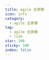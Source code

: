 ```yaml
---
title: agile 全家桶
icon: info
category:
  - agile 全家桶
tag:
  - agile 全家桶
  - link
star: 100
sticky: 100
index: false
---
```


<AutoCatalog />
